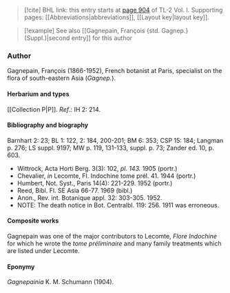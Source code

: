 > [!cite] BHL link: this entry starts at [page 904](https://www.biodiversitylibrary.org/item/103414#page/952/mode/1up) of TL-2 Vol. I.
> Supporting pages: [[Abbreviations|abbreviations]], [[Layout key|layout key]].

> [!example] See also [[Gagnepain, François {std. Gagnep.} (Suppl.)|second entry]] for this author

### Author

Gagnepain, François (1866-1952), French botanist at Paris, specialist on the flora of south-eastern Asia (*Gagnep.*).

#### Herbarium and types

[[Collection P|P]].
*Ref*.: IH 2: 214.

#### Bibliography and biography

Barnhart 2: 23; BL 1: 122, 2: 184, 200-201; BM 6: 353; CSP 15: 184; Langman p. 276; LS suppl. 9197; MW p. 119, 131-133, suppl. p. 73; Zander ed. 10, p. 603.
- Wittrock, Acta Horti Berg. 3(3): 102, *pl. 143.* 1905 (portr.)
- Chevalier, *in* Lecomte, FI. Indochine tome prél. 41. 1944 (portr.)
- Humbert, Not. Syst., Paris 14(4): 221-229. 1952 (portr.)
- Reed, Bibl. Fl. SE Asia 66-77. 1969 (bibl.)
- Anon., Rev. int. Botanique appl. 32: 303-305. 1952.
- NOTE: The death notice in Bot. Centralbl. 119: 256. 1911 was erroneous.

#### Composite works

Gagnepain was one of the major contributors to Lecomte, *Flore Indochine* for which he wrote the *tome préliminaire* and many family treatments which are listed under Lecomte.

#### Eponymy

*Gagnepainia* K. M. Schumann (1904).

